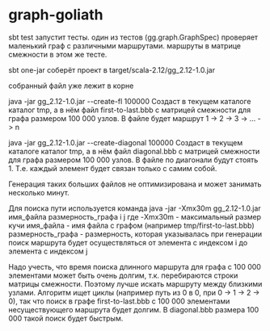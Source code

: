 # graph-goliath

sbt test
запустит тесты.
один из тестов (gg.graph.GraphSpec) проверяет маленький граф с различными маршрутами.
маршруты в матрице смежности в этом же тесте.

sbt one-jar
соберёт проект в target/scala-2.12/gg_2.12-1.0.jar

собранный файл уже лежит в корне

java -jar gg_2.12-1.0.jar --create-fl 100000
Создаст в текущем каталоге каталог tmp, а в нём файл first-to-last.bbb
с матрицей смежности для графа размером 100 000 узлов.
В файле будет маршрут 1 -> 2 -> 3 -> ... -> n

java -jar gg_2.12-1.0.jar --create-diagonal 100000
Создаст в текущем каталоге каталог tmp, а в нём файл diagonal.bbb
с матрицей смежности для графа размером 100 000 узлов.
В файле по диагонали будут стоять 1. Т.е. каждый элемент будет связан только с самим собой.

Генерация таких больших файлов не оптимизирована и может занимать несколько минут.

Для поиска пути используется команда
java -jar -Xmx30m gg_2.12-1.0.jar имя_файла размерность_графа i j
где
-Xmx30m - максимальный размер кучи
имя_файла - имя файла с графом (например tmp/first-to-last.bbb)
размерность_графа - размерность, которая указывалась при генерации
поиск маршрута будет осуществляться от элемента с индексом i до элемента с индексом j

Надо учесть, что время поиска длинного маршрута для графа с 100 000 элементами
может быть очень долгим, т.к. перебираются строки матрицы смежности.
Поэтому лучше искать маршруту между близкими узлами.
Алгоритм ищет циклы (например путь из 0 в 0, при 0 -> 1 -> 2 -> 0),
так что поиск в графе first-to-last.bbb с 100 000 элементами несуществующего маршрута
будет долгим. В diagonal.bbb размера 100 000 такой поиск будет быстрым.